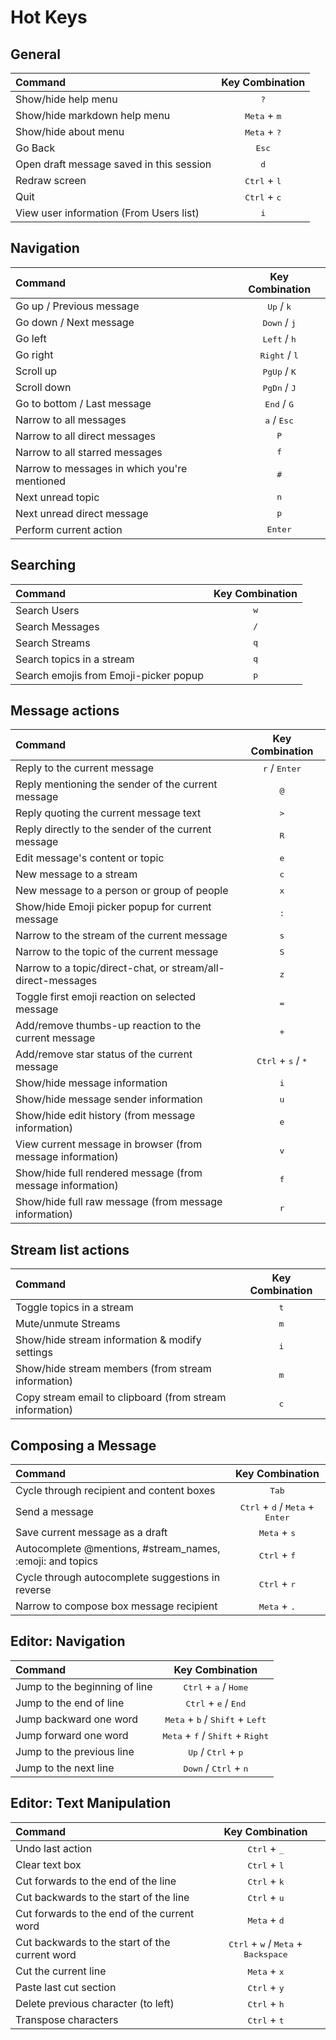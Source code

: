 <!--- Generated automatically by tools/lint-hotkeys -->
<!--- Do not modify -->

# Hot Keys
## General
|Command|Key Combination|
| :--- | :---: |
|Show/hide help menu|<kbd>?</kbd>|
|Show/hide markdown help menu|<kbd>Meta</kbd> + <kbd>m</kbd>|
|Show/hide about menu|<kbd>Meta</kbd> + <kbd>?</kbd>|
|Go Back|<kbd>Esc</kbd>|
|Open draft message saved in this session|<kbd>d</kbd>|
|Redraw screen|<kbd>Ctrl</kbd> + <kbd>l</kbd>|
|Quit|<kbd>Ctrl</kbd> + <kbd>c</kbd>|
|View user information (From Users list)|<kbd>i</kbd>|

## Navigation
|Command|Key Combination|
| :--- | :---: |
|Go up / Previous message|<kbd>Up</kbd> / <kbd>k</kbd>|
|Go down / Next message|<kbd>Down</kbd> / <kbd>j</kbd>|
|Go left|<kbd>Left</kbd> / <kbd>h</kbd>|
|Go right|<kbd>Right</kbd> / <kbd>l</kbd>|
|Scroll up|<kbd>PgUp</kbd> / <kbd>K</kbd>|
|Scroll down|<kbd>PgDn</kbd> / <kbd>J</kbd>|
|Go to bottom / Last message|<kbd>End</kbd> / <kbd>G</kbd>|
|Narrow to all messages|<kbd>a</kbd> / <kbd>Esc</kbd>|
|Narrow to all direct messages|<kbd>P</kbd>|
|Narrow to all starred messages|<kbd>f</kbd>|
|Narrow to messages in which you're mentioned|<kbd>#</kbd>|
|Next unread topic|<kbd>n</kbd>|
|Next unread direct message|<kbd>p</kbd>|
|Perform current action|<kbd>Enter</kbd>|

## Searching
|Command|Key Combination|
| :--- | :---: |
|Search Users|<kbd>w</kbd>|
|Search Messages|<kbd>/</kbd>|
|Search Streams|<kbd>q</kbd>|
|Search topics in a stream|<kbd>q</kbd>|
|Search emojis from Emoji-picker popup|<kbd>p</kbd>|

## Message actions
|Command|Key Combination|
| :--- | :---: |
|Reply to the current message|<kbd>r</kbd> / <kbd>Enter</kbd>|
|Reply mentioning the sender of the current message|<kbd>@</kbd>|
|Reply quoting the current message text|<kbd>></kbd>|
|Reply directly to the sender of the current message|<kbd>R</kbd>|
|Edit message's content or topic|<kbd>e</kbd>|
|New message to a stream|<kbd>c</kbd>|
|New message to a person or group of people|<kbd>x</kbd>|
|Show/hide Emoji picker popup for current message|<kbd>:</kbd>|
|Narrow to the stream of the current message|<kbd>s</kbd>|
|Narrow to the topic of the current message|<kbd>S</kbd>|
|Narrow to a topic/direct-chat, or stream/all-direct-messages|<kbd>z</kbd>|
|Toggle first emoji reaction on selected message|<kbd>=</kbd>|
|Add/remove thumbs-up reaction to the current message|<kbd>+</kbd>|
|Add/remove star status of the current message|<kbd>Ctrl</kbd> + <kbd>s</kbd> / <kbd>*</kbd>|
|Show/hide message information|<kbd>i</kbd>|
|Show/hide message sender information|<kbd>u</kbd>|
|Show/hide edit history (from message information)|<kbd>e</kbd>|
|View current message in browser (from message information)|<kbd>v</kbd>|
|Show/hide full rendered message (from message information)|<kbd>f</kbd>|
|Show/hide full raw message (from message information)|<kbd>r</kbd>|

## Stream list actions
|Command|Key Combination|
| :--- | :---: |
|Toggle topics in a stream|<kbd>t</kbd>|
|Mute/unmute Streams|<kbd>m</kbd>|
|Show/hide stream information & modify settings|<kbd>i</kbd>|
|Show/hide stream members (from stream information)|<kbd>m</kbd>|
|Copy stream email to clipboard (from stream information)|<kbd>c</kbd>|

## Composing a Message
|Command|Key Combination|
| :--- | :---: |
|Cycle through recipient and content boxes|<kbd>Tab</kbd>|
|Send a message|<kbd>Ctrl</kbd> + <kbd>d</kbd> / <kbd>Meta</kbd> + <kbd>Enter</kbd>|
|Save current message as a draft|<kbd>Meta</kbd> + <kbd>s</kbd>|
|Autocomplete @mentions, #stream_names, :emoji: and topics|<kbd>Ctrl</kbd> + <kbd>f</kbd>|
|Cycle through autocomplete suggestions in reverse|<kbd>Ctrl</kbd> + <kbd>r</kbd>|
|Narrow to compose box message recipient|<kbd>Meta</kbd> + <kbd>.</kbd>|

## Editor: Navigation
|Command|Key Combination|
| :--- | :---: |
|Jump to the beginning of line|<kbd>Ctrl</kbd> + <kbd>a</kbd> / <kbd>Home</kbd>|
|Jump to the end of line|<kbd>Ctrl</kbd> + <kbd>e</kbd> / <kbd>End</kbd>|
|Jump backward one word|<kbd>Meta</kbd> + <kbd>b</kbd> / <kbd>Shift</kbd> + <kbd>Left</kbd>|
|Jump forward one word|<kbd>Meta</kbd> + <kbd>f</kbd> / <kbd>Shift</kbd> + <kbd>Right</kbd>|
|Jump to the previous line|<kbd>Up</kbd> / <kbd>Ctrl</kbd> + <kbd>p</kbd>|
|Jump to the next line|<kbd>Down</kbd> / <kbd>Ctrl</kbd> + <kbd>n</kbd>|

## Editor: Text Manipulation
|Command|Key Combination|
| :--- | :---: |
|Undo last action|<kbd>Ctrl</kbd> + <kbd>_</kbd>|
|Clear text box|<kbd>Ctrl</kbd> + <kbd>l</kbd>|
|Cut forwards to the end of the line|<kbd>Ctrl</kbd> + <kbd>k</kbd>|
|Cut backwards to the start of the line|<kbd>Ctrl</kbd> + <kbd>u</kbd>|
|Cut forwards to the end of the current word|<kbd>Meta</kbd> + <kbd>d</kbd>|
|Cut backwards to the start of the current word|<kbd>Ctrl</kbd> + <kbd>w</kbd> / <kbd>Meta</kbd> + <kbd>Backspace</kbd>|
|Cut the current line|<kbd>Meta</kbd> + <kbd>x</kbd>|
|Paste last cut section|<kbd>Ctrl</kbd> + <kbd>y</kbd>|
|Delete previous character (to left)|<kbd>Ctrl</kbd> + <kbd>h</kbd>|
|Transpose characters|<kbd>Ctrl</kbd> + <kbd>t</kbd>|

